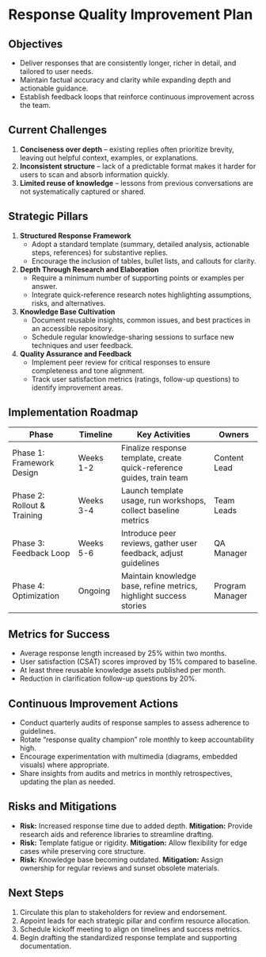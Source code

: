 # Response Quality Improvement Plan

## Objectives
- Deliver responses that are consistently longer, richer in detail, and tailored to user needs.
- Maintain factual accuracy and clarity while expanding depth and actionable guidance.
- Establish feedback loops that reinforce continuous improvement across the team.

## Current Challenges
1. **Conciseness over depth** – existing replies often prioritize brevity, leaving out helpful context, examples, or explanations.
2. **Inconsistent structure** – lack of a predictable format makes it harder for users to scan and absorb information quickly.
3. **Limited reuse of knowledge** – lessons from previous conversations are not systematically captured or shared.

## Strategic Pillars
1. **Structured Response Framework**
   - Adopt a standard template (summary, detailed analysis, actionable steps, references) for substantive replies.
   - Encourage the inclusion of tables, bullet lists, and callouts for clarity.
2. **Depth Through Research and Elaboration**
   - Require a minimum number of supporting points or examples per answer.
   - Integrate quick-reference research notes highlighting assumptions, risks, and alternatives.
3. **Knowledge Base Cultivation**
   - Document reusable insights, common issues, and best practices in an accessible repository.
   - Schedule regular knowledge-sharing sessions to surface new techniques and user feedback.
4. **Quality Assurance and Feedback**
   - Implement peer review for critical responses to ensure completeness and tone alignment.
   - Track user satisfaction metrics (ratings, follow-up questions) to identify improvement areas.

## Implementation Roadmap
| Phase | Timeline | Key Activities | Owners |
| --- | --- | --- | --- |
| Phase 1: Framework Design | Weeks 1-2 | Finalize response template, create quick-reference guides, train team | Content Lead |
| Phase 2: Rollout & Training | Weeks 3-4 | Launch template usage, run workshops, collect baseline metrics | Team Leads |
| Phase 3: Feedback Loop | Weeks 5-6 | Introduce peer reviews, gather user feedback, adjust guidelines | QA Manager |
| Phase 4: Optimization | Ongoing | Maintain knowledge base, refine metrics, highlight success stories | Program Manager |

## Metrics for Success
- Average response length increased by 25% within two months.
- User satisfaction (CSAT) scores improved by 15% compared to baseline.
- At least three reusable knowledge assets published per month.
- Reduction in clarification follow-up questions by 20%.

## Continuous Improvement Actions
- Conduct quarterly audits of response samples to assess adherence to guidelines.
- Rotate “response quality champion” role monthly to keep accountability high.
- Encourage experimentation with multimedia (diagrams, embedded visuals) where appropriate.
- Share insights from audits and metrics in monthly retrospectives, updating the plan as needed.

## Risks and Mitigations
- **Risk:** Increased response time due to added depth. **Mitigation:** Provide research aids and reference libraries to streamline drafting.
- **Risk:** Template fatigue or rigidity. **Mitigation:** Allow flexibility for edge cases while preserving core structure.
- **Risk:** Knowledge base becoming outdated. **Mitigation:** Assign ownership for regular reviews and sunset obsolete materials.

## Next Steps
1. Circulate this plan to stakeholders for review and endorsement.
2. Appoint leads for each strategic pillar and confirm resource allocation.
3. Schedule kickoff meeting to align on timelines and success metrics.
4. Begin drafting the standardized response template and supporting documentation.

